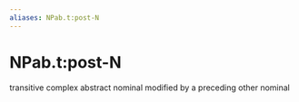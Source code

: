 ```yaml
---
aliases: NPab.t:post-N
---
```

# NPab.t:post-N

transitive complex abstract nominal modified by a preceding other nominal